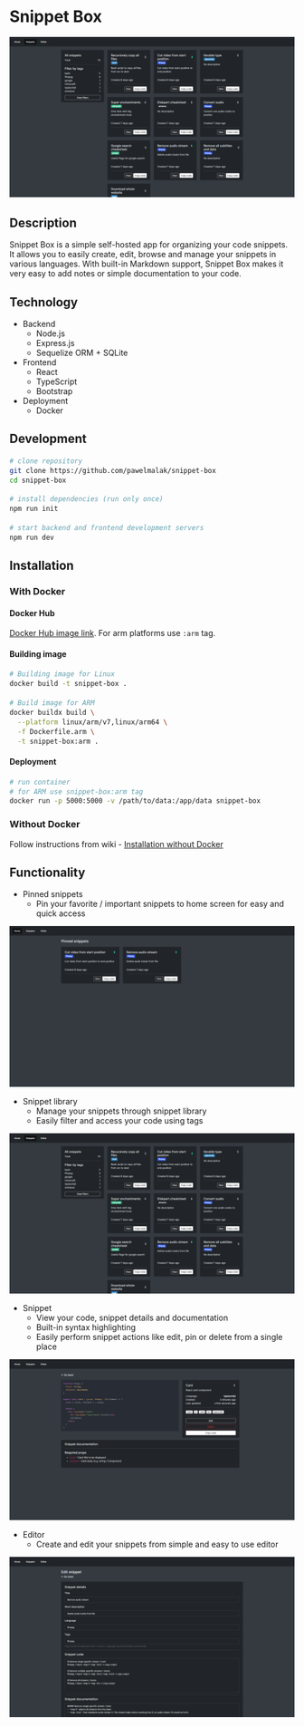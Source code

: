 # Snippet Box

![Snippet library screenshot](./.github/img/snippets.png)

## Description

Snippet Box is a simple self-hosted app for organizing your code snippets. It allows you to easily create, edit, browse and manage your snippets in various languages. With built-in Markdown support, Snippet Box makes it very easy to add notes or simple documentation to your code.

## Technology

- Backend
  - Node.js
  - Express.js
  - Sequelize ORM + SQLite
- Frontend
  - React
  - TypeScript
  - Bootstrap
- Deployment
  - Docker

## Development

```sh
# clone repository
git clone https://github.com/pawelmalak/snippet-box
cd snippet-box

# install dependencies (run only once)
npm run init

# start backend and frontend development servers
npm run dev
```

## Installation

### With Docker

#### Docker Hub

[Docker Hub image link](https://hub.docker.com/r/pawelmalak/snippet-box).
For arm platforms use `:arm` tag.

#### Building image

```sh
# Building image for Linux
docker build -t snippet-box .

# Build image for ARM
docker buildx build \
  --platform linux/arm/v7,linux/arm64 \
  -f Dockerfile.arm \
  -t snippet-box:arm .
```

#### Deployment

```sh
# run container
# for ARM use snippet-box:arm tag
docker run -p 5000:5000 -v /path/to/data:/app/data snippet-box
```

### Without Docker

Follow instructions from wiki - [Installation without Docker](https://github.com/pawelmalak/snippet-box/wiki/Installation-without-Docker)

## Functionality

- Pinned snippets
  - Pin your favorite / important snippets to home screen for easy and quick access

![Homescreen screenshot](./.github/img/home.png)

- Snippet library
  - Manage your snippets through snippet library
  - Easily filter and access your code using tags

![Snippet library screenshot](./.github/img/snippets.png)

- Snippet
  - View your code, snippet details and documentation
  - Built-in syntax highlighting
  - Easily perform snippet actions like edit, pin or delete from a single place

![Snippet screenshot](./.github/img/snippet.png)

- Editor
  - Create and edit your snippets from simple and easy to use editor

![Editor screenshot](./.github/img/editor.png)
